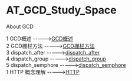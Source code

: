 # AT_GCD_Study_Space
About GCD  

1 GCD概述 ----->[GCD概述](https://github.com/AlexanderYeah/AT_GCD_Study_Space/blob/master/01-GCD%E6%A6%82%E8%BF%B0/GCD%E6%A6%82%E8%BF%B0.md)  
2 GCD栅栏方法 ----->[GCD栅栏方法](https://github.com/AlexanderYeah/ATKeepStudyWorkSpace/blob/master/http.md)  
3 dispatch_after ----->[dispatch_after](https://github.com/AlexanderYeah/AT_GCD_Study_Space/blob/master/03-CGD_dispatch_after/dispatch_after.md)  
4 dispatch_group ----->[dispatch_group](https://github.com/AlexanderYeah/AT_GCD_Study_Space/blob/master/04-GCD_dispatch_group/dispatch_group.md)    
5 dispatch_semphore ----->[dispatch_semphore](https://github.com/AlexanderYeah/AT_GCD_Study_Space/blob/master/05-GCD_dispatch_semaphore/dispatch_semphore.md)    
1 HTTP 概念理解 ----->[HTTP](https://github.com/AlexanderYeah/ATKeepStudyWorkSpace/blob/master/http.md)  
